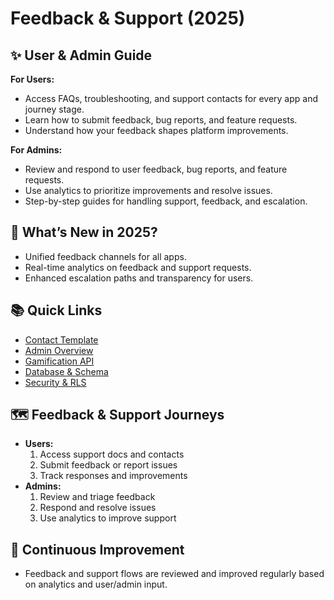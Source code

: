 # Feedback & Support (2025)

## ✨ User & Admin Guide

**For Users:**
- Access FAQs, troubleshooting, and support contacts for every app and journey stage.
- Learn how to submit feedback, bug reports, and feature requests.
- Understand how your feedback shapes platform improvements.

**For Admins:**
- Review and respond to user feedback, bug reports, and feature requests.
- Use analytics to prioritize improvements and resolve issues.
- Step-by-step guides for handling support, feedback, and escalation.

## 🚀 What’s New in 2025?
- Unified feedback channels for all apps.
- Real-time analytics on feedback and support requests.
- Enhanced escalation paths and transparency for users.

## 📚 Quick Links
- [Contact Template](./contact-template.md)
- [Admin Overview](../admin/ADMIN-OVERVIEW.md)
- [Gamification API](../api/gamification.md)
- [Database & Schema](../architecture/database.md)
- [Security & RLS](../../SECURITY.md)

## 🗺️ Feedback & Support Journeys
- **Users:**
  1. Access support docs and contacts
  2. Submit feedback or report issues
  3. Track responses and improvements
- **Admins:**
  1. Review and triage feedback
  2. Respond and resolve issues
  3. Use analytics to improve support

## 🔄 Continuous Improvement
- Feedback and support flows are reviewed and improved regularly based on analytics and user/admin input.
